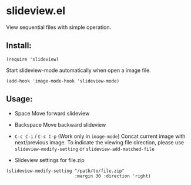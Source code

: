slideview.el
============

View sequential files with simple operation.

## Install:

```
(require 'slideview)
```

Start slideview-mode automatically when open a image file.

```
(add-hook 'image-mode-hook 'slideview-mode)
```

## Usage:

* Space
  Move forward slideview

* Backspace
  Move backward slideview

* `C-c C-i` / `C-c C-p` (Work only in `image-mode`)
  Concat current image with next/previous image.
  To indicate the viewing file direction, please use
  `slideview-modify-setting` or `slideview-add-matched-file`

* Slideview settings for file.zip

```
(slideview-modify-setting "/path/to/file.zip"
                          :margin 30 :direction 'right)
```

